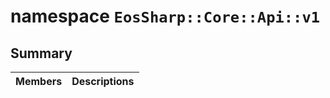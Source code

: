 # namespace `EosSharp::Core::Api::v1` 

## Summary

 Members                        | Descriptions                                
--------------------------------|---------------------------------------------

